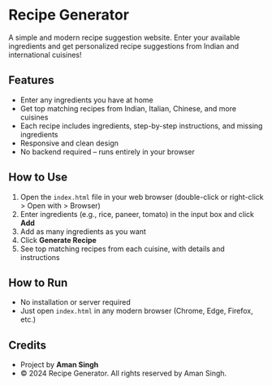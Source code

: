 # Recipe Generator

A simple and modern recipe suggestion website. Enter your available ingredients and get personalized recipe suggestions from Indian and international cuisines!

## Features
- Enter any ingredients you have at home
- Get top matching recipes from Indian, Italian, Chinese, and more cuisines
- Each recipe includes ingredients, step-by-step instructions, and missing ingredients
- Responsive and clean design
- No backend required – runs entirely in your browser

## How to Use
1. Open the `index.html` file in your web browser (double-click or right-click > Open with > Browser)
2. Enter ingredients (e.g., rice, paneer, tomato) in the input box and click **Add**
3. Add as many ingredients as you want
4. Click **Generate Recipe**
5. See top matching recipes from each cuisine, with details and instructions

## How to Run
- No installation or server required
- Just open `index.html` in any modern browser (Chrome, Edge, Firefox, etc.)

## Credits
- Project by **Aman Singh**
- © 2024 Recipe Generator. All rights reserved by Aman Singh. 